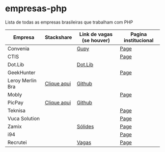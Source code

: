# empresas-php
Lista de todas as empresas brasileiras que trabalham com PHP

| Empresa | Stackshare | Link de vagas (se houver) | Pagina institucional |
| ------- | -------- | -------- |  -------- |
| Convenia | | [Gupy](https://convenia-tech.gupy.io/) | [Page](http://convenia.com.br/) |
| CTIS | | | [Page](https://ctis.com.br/) |
| Dot.Lib | | [Dot.Lib](https://github.com/dotlib) | |
| GeekHunter | | | [Page](https://geekhunter.com.br/) |
| Leroy Merlin Bra | [Clique aqui](https://stackshare.io/leroy-merlin-brasil/website) | [Github](https://github.com/leroy-merlin-br/) | |
| Mobly | | | [Page](https://mobly.com.br/) |
| PicPay | [Clique aqui](https://stackshare.io/picpay/picpay) | [Github](https://github.com/picpay) | |
| Teknisa | | | [Page](https://www.teknisa.com/) |
| Vuca Solution | |  | [Page](https://vucasolution.com.br/) | 
| Zamix | | [Sólides](https://zamix.solides.jobs/) | [Page](https://zamix.com.br) |
| i94 | |  | [Page](https://i94.co) |
| Recrutei | | [Vagas](https://empregos.recrutei.com.br) | [Page](https://recrutei.com.br) |
